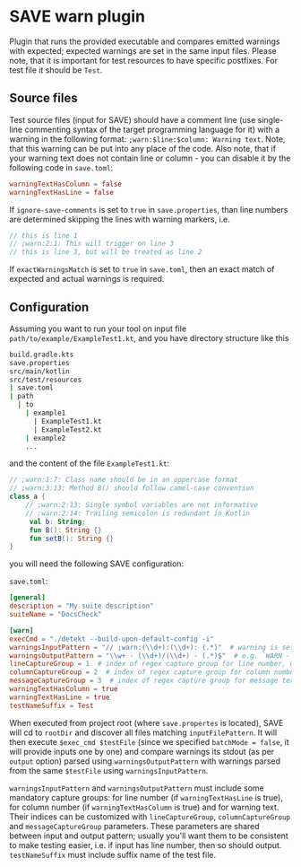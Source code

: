 # SAVE warn plugin
Plugin that runs the provided executable and compares emitted warnings with expected; expected warnings are set in the same input files.
Please note, that it is important for test resources to have specific postfixes. For test file it should be `Test`.

## Source files
Test source files (input for SAVE) should have a comment line (use single-line commenting syntax of the target programming language for it)
with a warning in the following format: `;warn:$line:$column: Warning text`. Note, that this warning can be put into any place of the code.
Also note, that if your warning text does not contain line or column - you can disable it by the following code in `save.toml`:
```toml
warningTextHasColumn = false
warningTextHasLine = false
```

If `ignore-save-comments` is set to `true` in `save.properties`, than line numbers are determined skipping the lines with warning markers, i.e.
```java
// this is line 1
// ;warn:2:1: This will trigger on line 3
// this is line 3, but will be treated as line 2
```

If `exactWarningsMatch` is set to `true` in `save.toml`, then an exact match of expected and actual warnings is required.

## Configuration
Assuming you want to run your tool on input file `path/to/example/ExampleTest1.kt`,
and you have directory structure like this
```bash
build.gradle.kts
save.properties
src/main/kotlin
src/test/resources
| save.toml
| path
  | to
    | example1
      | ExampleTest1.kt
      | ExampleTest2.kt
    | example2
    ...
```
and the content of the file `ExampleTest1.kt`:
```kotlin
// ;warn:1:7: Class name should be in an uppercase format
// ;warn:3:13: Method B() should follow camel-case convention 
class a {
    // ;warn:2:13: Single symbol variables are not informative
    // ;warn:2:14: Trailing semicolon is redundant in Kotlin
     val b: String;
     fun B(): String {}
     fun setB(): String {}
}
```

you will need the following SAVE configuration:

`save.toml`:
```toml
[general]
description = "My suite description"
suiteName = "DocsCheck"

[warn]
execCmd = "./detekt --build-upon-default-config -i"
warningsInputPattern = "// ;warn:(\\d+):(\\d+): (.*)"  # warning is set inside the comment in code, `//` marks comment start in Java
warningsOutputPattern = "\\w+ - (\\d+)/(\\d+) - (.*)$"  # e.g. `WARN - 10/14 - Class name is in incorrect case`
lineCaptureGroup = 1  # index of regex capture group for line number, used when `warningTextHasLine == false`
columnCaptureGroup = 2  # index of regex capture group for column number, used when `warningTextHasColumn == false`
messageCaptureGroup = 3  # index of regex capture group for message text
warningTextHasColumn = true
warningTextHasLine = true
testNameSuffix = Test
```

When executed from project root (where `save.propertes` is located), SAVE will cd to `rootDir` and discover all files
matching `inputFilePattern`. It will then execute `$exec_cmd $testFile` (since we specified
`batchMode = false`, it will provide inputs one by one) and compare warnings its stdout (as per `output` option) parsed using `warningsOutputPattern` with warnings
parsed from the same `$testFile` using `warningsInputPattern`.

`warningsInputPattern` and `warningsOutputPattern` must include some mandatory capture groups: for line number (if `warningTextHasLine` is true),
for column number (if `warningTextHasColumn` is true) and for warning text. Their indices can be customized
with `lineCaptureGroup`, `columnCaptureGroup` and `messageCaptureGroup` parameters. These parameters are shared between input and output pattern;
usually you'll want them to be consistent to make testing easier, i.e. if input has line number, then so should output.
`testNameSuffix` must include suffix name of the test file.